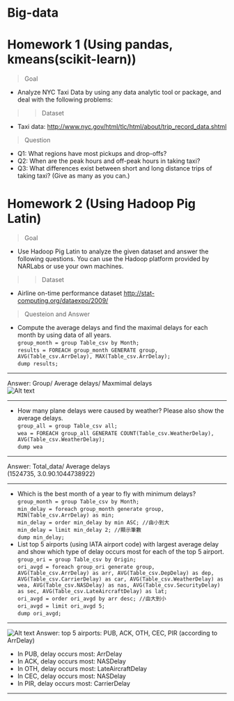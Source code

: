 # Big-data

# Homework 1 (Using pandas, kmeans(scikit-learn))

> Goal
* Analyze NYC Taxi Data by using any data analytic tool or package, and deal with the following problems:
>> Dataset
* Taxi data: http://www.nyc.gov/html/tlc/html/about/trip_record_data.shtml
> Question
* Q1: What regions have most pickups and drop-offs?
* Q2: When are the peak hours and off-peak hours in taking taxi?
* Q3: What differences exist between short and long distance trips of taking taxi? (Give as many as you can.)
# Homework 2 (Using Hadoop Pig Latin)
> Goal
* Use Hadoop Pig Latin to analyze the given dataset and answer the following questions. You can use the Hadoop platform provided by NARLabs or use your own machines.
>> Dataset
* Airline on-time performance dataset
http://stat-computing.org/dataexpo/2009/
> Questeion and Answer
* Compute the average delays and find the maximal delays for each month by using data of all years.  
`group_month = group Table_csv by Month;`  
`results = FOREACH group_month GENERATE group, AVG(Table_csv.ArrDelay), MAX(Table_csv.ArrDelay);`  
`dump results;`  
***
Answer: Group/ Average delays/ Maxmimal delays  
![Alt text](https://i.imgur.com/7QaH2sR.jpg)
***
* How many plane delays were caused by weather? Please also show the average delays.  
`group_all = group Table_csv all;`  
`wea = FOREACH group_all GENERATE COUNT(Table_csv.WeatherDelay), AVG(Table_csv.WeatherDelay);`  
`dump wea`  
***
Answer: Total_data/ Average delays  
(1524735, 3.0.90.1044738922)
***
* Which is the best month of a year to fly with minimum delays?   
`group_month = group Table_csv by Month;`   
`min_delay = foreach group_month generate group, MIN(Table_csv.ArrDelay) as min;`   
`min_delay = order min_delay by min ASC; //由小到大`   
`min_delay = limit min_delay 2; //顯示筆數`   
`dump min_delay;`   
* List top 5 airports (using IATA airport code) with largest average delay  and show which type of delay occurs most for each of the top 5 airport.   
`group_ori = group Table_csv by Origin;`      
`ori_avgd = foreach group_ori generate group, 
AVG(Table_csv.ArrDelay) as arr,
AVG(Table_csv.DepDelay) as dep,
AVG(Table_csv.CarrierDelay) as car,
AVG(Table_csv.WeatherDelay) as wea,
AVG(Table_csv.NASDelay) as nas,
AVG(Table_csv.SecurityDelay) as sec,
AVG(Table_csv.LateAircraftDelay) as lat;`   
`ori_avgd = order ori_avgd by arr desc; //由大到小`   
`ori_avgd = limit ori_avgd 5;`   
`dump ori_avgd;`   
***
![Alt text](https://i.imgur.com/GkxNR6s.png)
Answer:
top 5 airports: PUB, ACK, OTH, CEC, PIR (according to ArrDelay)
* In PUB, delay occurs most: ArrDelay
* In ACK, delay occurs most: NASDelay
* In OTH, delay occurs most: LateAircraftDelay
* In CEC, delay occurs most: NASDelay
*	In PIR, delay occurs most: CarrierDelay
***
